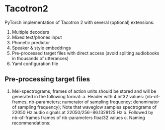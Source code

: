 # Tacotron2
PyTorch implementation of Tacotron 2 with several (optional) extensions:
1. Multiple decoders
2. Mixed text/phones input
3. Phonetic predictor
4. Speaker & style embeddings
5. Pre-processed target files with direct access (avoid spliting audiobooks in thousands of utterances)
6. Yaml configuration file
  
## Pre-processing target files
1. Mel-spectrograms, frames of action units should be stored and will be generated in the following format:
  a. Header with 4 int32 values: (nb-of-frames, nb-parameters; numerator of sampling frequency; denominator of sampling frequency); Note that waveglow samples spectrograms of 22050 Hz audio signals at 22050/256=86.1328125 Hz
  b. Followed by nb-of-frames frames of nb-parameters float32 values
  c. Naming recommendations: <author>_<book>_<reader>_<style>_<volume>_<chapter>.<parameter_name>.
  d. Note that <reader>, <style> and <parameter_name> are used in the Yaml configuration file to automatically select the appropriate items in the lists of keys 'speakers', 'styles' and 'ext_data'
3. A .csv file describing utterances. Each line contains fields separated by "|".
  a. They should contain at least 4 fields: <target_file>|<start ms>|<end ms>|<text or input phones separated by spaces in {}>
  b. An additional field may specify aligned output phones separated by spaces
  c. The key 'lgs_sil_add' in the Yaml configuration file specifies how many seconds of ambient silence (typically 0.1s) are added before <start ms> and <end ms>. Input text entries should "explain" these silences: we recommend to begin and end utterances produced in isolation with the end-of-chapter symbol "§", otherwise to start the current utterance with the final punctuation of the previous utterance.
4. Language-specific lists of text characters, input phones & output phones are specified in def_symbols.py respectively by _specific_characters, valid_symbols & valid_alignments
  a. Language is selected in the Yaml configuration file via the key 'language'

## Training
1. python3 do_train.py --output_directory <...> -c tacotron2_FR --config tc2.yaml --hparams "{factor_pho: 1.00, nb_epochs: 10, learning_rate: 0.0002, batch_size: 40, nm_csv_train: '<...>.csv', lgs_max: 10}"

## Inference/synthesis
1. python3 do_syn.py --output_directory <...> --vocoder=waveglow_NEB.pt --tacotron tacotron2_FR -e '' --config tc2.yaml --hparams "{nm_csv_test: '<...>.csv'}"
  a. The list of supported neural vocoders are listed in the key 'vocoder' in the Yaml configuration file: for now, 'waveglow' and 'hifigan' are supported

## Related repos
[WaveGlow](https://github.com/NVIDIA/WaveGlow) Faster than real time Flow-based Generative Network for Speech Synthesis

[HiFi_GAN](https://github.com/jik876/hifi-gan) GAN-based model capable of generating high fidelity speech efficiently
